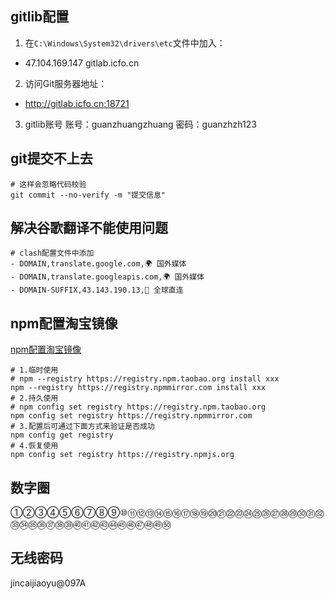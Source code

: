 ## gitlib配置

1. 在`C:\Windows\System32\drivers\etc`文件中加入：

- 47.104.169.147  gitlab.icfo.cn

2. 访问Git服务器地址：

- <http://gitlab.icfo.cn:18721>

3. gitlib账号
账号：guanzhuangzhuang
密码：guanzhzh123

## git提交不上去

```shell
# 这样会忽略代码校验
git commit --no-verify -m "提交信息" 
```

## 解决谷歌翻译不能使用问题

```shell
# clash配置文件中添加
- DOMAIN,translate.google.com,🌍 国外媒体
- DOMAIN,translate.googleapis.com,🌍 国外媒体
- DOMAIN-SUFFIX,43.143.190.13,🎯 全球直连
```

## npm配置淘宝镜像

[npm配置淘宝镜像](https://blog.csdn.net/quuqu/article/details/64121812)

```shell
# 1.临时使用
# npm --registry https://registry.npm.taobao.org install xxx
npm --registry https://registry.npmmirror.com install xxx
# 2.持久使用
# npm config set registry https://registry.npm.taobao.org
npm config set registry https://registry.npmmirror.com
# 3.配置后可通过下面方式来验证是否成功
npm config get registry
# 4.恢复使用
npm config set registry https://registry.npmjs.org
```

## 数字圈

①②③④⑤⑥⑦⑧⑨⑩⑪⑫⑬⑭⑮⑯⑰⑱⑲⑳㉑㉒㉓㉔㉕㉖㉗㉘㉙㉚㉛㉜㉝㉞㉟㊱㊲㊳㊴㊵㊶㊷㊸㊹㊺㊻㊼㊽㊾㊿

## 无线密码

jincaijiaoyu@097A

